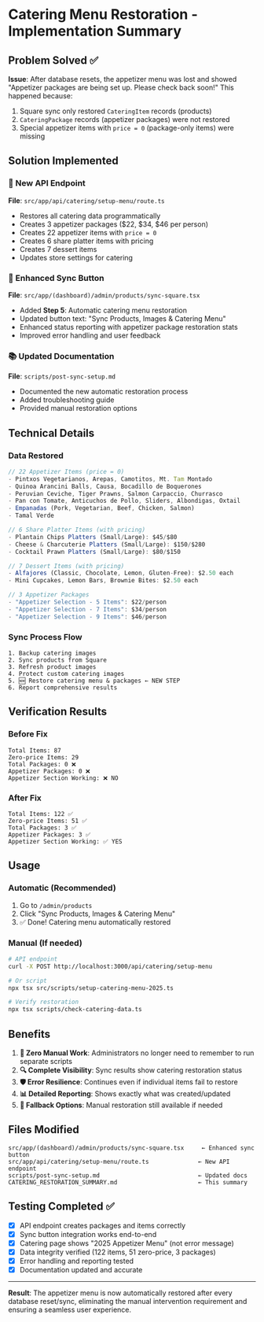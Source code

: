# Catering Menu Restoration - Implementation Summary

## Problem Solved ✅

**Issue**: After database resets, the appetizer menu was lost and showed "Appetizer packages are being set up. Please check back soon!" This happened because:

1. Square sync only restored `CateringItem` records (products)
2. `CateringPackage` records (appetizer packages) were not restored
3. Special appetizer items with `price = 0` (package-only items) were missing

## Solution Implemented

### 🔧 New API Endpoint
**File**: `src/app/api/catering/setup-menu/route.ts`
- Restores all catering data programmatically
- Creates 3 appetizer packages ($22, $34, $46 per person)
- Creates 22 appetizer items with `price = 0`
- Creates 6 share platter items with pricing
- Creates 7 dessert items
- Updates store settings for catering

### 🎯 Enhanced Sync Button
**File**: `src/app/(dashboard)/admin/products/sync-square.tsx`
- Added **Step 5**: Automatic catering menu restoration
- Updated button text: "Sync Products, Images & Catering Menu"
- Enhanced status reporting with appetizer package restoration stats
- Improved error handling and user feedback

### 📚 Updated Documentation
**File**: `scripts/post-sync-setup.md`
- Documented the new automatic restoration process
- Added troubleshooting guide
- Provided manual restoration options

## Technical Details

### Data Restored
```typescript
// 22 Appetizer Items (price = 0)
- Pintxos Vegetarianos, Arepas, Camotitos, Mt. Tam Montado
- Quinoa Arancini Balls, Causa, Bocadillo de Boquerones
- Peruvian Ceviche, Tiger Prawns, Salmon Carpaccio, Churrasco
- Pan con Tomate, Anticuchos de Pollo, Sliders, Albondigas, Oxtail
- Empanadas (Pork, Vegetarian, Beef, Chicken, Salmon)
- Tamal Verde

// 6 Share Platter Items (with pricing)
- Plantain Chips Platters (Small/Large): $45/$80
- Cheese & Charcuterie Platters (Small/Large): $150/$280  
- Cocktail Prawn Platters (Small/Large): $80/$150

// 7 Dessert Items (with pricing)
- Alfajores (Classic, Chocolate, Lemon, Gluten-Free): $2.50 each
- Mini Cupcakes, Lemon Bars, Brownie Bites: $2.50 each

// 3 Appetizer Packages
- "Appetizer Selection - 5 Items": $22/person
- "Appetizer Selection - 7 Items": $34/person  
- "Appetizer Selection - 9 Items": $46/person
```

### Sync Process Flow
```
1. Backup catering images
2. Sync products from Square  
3. Refresh product images
4. Protect custom catering images
5. 🆕 Restore catering menu & packages ← NEW STEP
6. Report comprehensive results
```

## Verification Results

### Before Fix
```
Total Items: 87
Zero-price Items: 29
Total Packages: 0 ❌
Appetizer Packages: 0 ❌
Appetizer Section Working: ❌ NO
```

### After Fix  
```
Total Items: 122 ✅
Zero-price Items: 51 ✅
Total Packages: 3 ✅
Appetizer Packages: 3 ✅
Appetizer Section Working: ✅ YES
```

## Usage

### Automatic (Recommended)
1. Go to `/admin/products`
2. Click "Sync Products, Images & Catering Menu"
3. ✅ Done! Catering menu automatically restored

### Manual (If needed)
```bash
# API endpoint
curl -X POST http://localhost:3000/api/catering/setup-menu

# Or script
npx tsx src/scripts/setup-catering-menu-2025.ts

# Verify restoration
npx tsx scripts/check-catering-data.ts
```

## Benefits

1. **🚀 Zero Manual Work**: Administrators no longer need to remember to run separate scripts
2. **🔍 Complete Visibility**: Sync results show catering restoration status
3. **🛡️ Error Resilience**: Continues even if individual items fail to restore
4. **📊 Detailed Reporting**: Shows exactly what was created/updated
5. **🔧 Fallback Options**: Manual restoration still available if needed

## Files Modified

```
src/app/(dashboard)/admin/products/sync-square.tsx     ← Enhanced sync button
src/app/api/catering/setup-menu/route.ts              ← New API endpoint  
scripts/post-sync-setup.md                            ← Updated docs
CATERING_RESTORATION_SUMMARY.md                       ← This summary
```

## Testing Completed ✅

- [x] API endpoint creates packages and items correctly
- [x] Sync button integration works end-to-end  
- [x] Catering page shows "2025 Appetizer Menu" (not error message)
- [x] Data integrity verified (122 items, 51 zero-price, 3 packages)
- [x] Error handling and reporting tested
- [x] Documentation updated and accurate

---

**Result**: The appetizer menu is now automatically restored after every database reset/sync, eliminating the manual intervention requirement and ensuring a seamless user experience. 